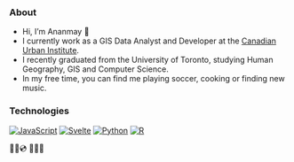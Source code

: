 ### About

- Hi, I’m Ananmay 👋
- I currently work as a GIS Data Analyst and Developer at the [Canadian Urban Institute](https://github.com/canadianurbaninstitute).
- I recently graduated from the University of Toronto, studying Human Geography, GIS and Computer Science.
- In my free time, you can find me playing soccer, cooking or finding new music.

### Technologies

[![JavaScript](https://img.shields.io/badge/JavaScript-F7DF1E?logo=javascript&logoColor=black)](https://www.javascript.com/)
[![Svelte](https://img.shields.io/badge/Svelte-FF3E00?logo=svelte&logoColor=white)](https://www.svelte.dev/)
[![Python](https://img.shields.io/badge/Python-3670A0?logo=python&logoColor=ffdd54)](https://www.python.org/)
[![R](https://img.shields.io/badge/R-276DC3?logo=r&logoColor=white)](https://www.r-project.org/)


🧿🌳💿
💌✨🍅


<!---
ananmaysharan/ananmaysharan is a ✨ special ✨ repository because its `README.md` (this file) appears on your GitHub profile.
You can click the Preview link to take a look at your changes.
--->
